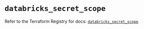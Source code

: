 # `databricks_secret_scope`

Refer to the Terraform Registry for docs: [`databricks_secret_scope`](https://registry.terraform.io/providers/databricks/databricks/1.85.0/docs/resources/secret_scope).
